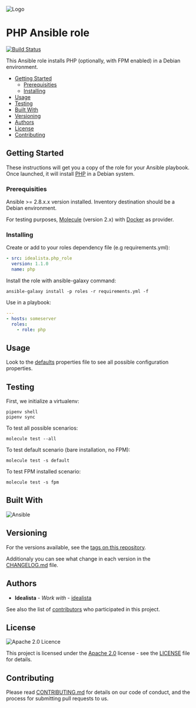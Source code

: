 ![Logo](https://raw.githubusercontent.com/idealista/php_role/master/logo.gif)

# PHP Ansible role

[![Build Status](https://travis-ci.org/idealista/php_role.png)](https://travis-ci.org/idealista/php_role)

This Ansible role installs PHP (optionally, with FPM enabled) in a Debian environment.

- [Getting Started](#getting-started)
	- [Prerequisities](#prerequisities)
	- [Installing](#installing)
- [Usage](#usage)
- [Testing](#testing)
- [Built With](#built-with)
- [Versioning](#versioning)
- [Authors](#authors)
- [License](#license)
- [Contributing](#contributing)

## Getting Started

These instructions will get you a copy of the role for your Ansible playbook. Once launched, it will install [PHP](https://secure.php.net/) in a Debian system.

### Prerequisities

Ansible >= 2.8.x.x version installed.
Inventory destination should be a Debian environment.

For testing purposes, [Molecule](https://molecule.readthedocs.io/) (version 2.x) with [Docker](https://www.docker.com/) as provider.

### Installing

Create or add to your roles dependency file (e.g requirements.yml):

``` yml
- src: idealista.php_role
  version: 1.1.0
  name: php
```

Install the role with ansible-galaxy command:

```
ansible-galaxy install -p roles -r requirements.yml -f
```

Use in a playbook:

``` yml
---
- hosts: someserver
  roles:
    - role: php
```

## Usage

Look to the [defaults](defaults/main.yml) properties file to see all possible configuration properties.

## Testing

First, we initialize a virtualenv:
```
pipenv shell
pipenv sync
```

To test all possible scenarios:
```
molecule test --all
```

To test default scenario (bare installation, no FPM):
```
molecule test -s default
```

To test FPM installed scenario:
```
molecule test -s fpm
```

## Built With

![Ansible](https://img.shields.io/badge/ansible-2.8.8.0-green.svg)

## Versioning

For the versions available, see the [tags on this repository](https://github.com/idealista/php_role/tags).

Additionaly you can see what change in each version in the [CHANGELOG.md](CHANGELOG.md) file.

## Authors

* **Idealista** - *Work with* - [idealista](https://github.com/idealista)

See also the list of [contributors](https://github.com/idealista/php_role/contributors) who participated in this project.

## License

![Apache 2.0 Licence](https://img.shields.io/hexpm/l/plug.svg)

This project is licensed under the [Apache 2.0](https://www.apache.org/licenses/LICENSE-2.0) license - see the [LICENSE](LICENSE) file for details.

## Contributing

Please read [CONTRIBUTING.md](.github/CONTRIBUTING.md) for details on our code of conduct, and the process for submitting pull requests to us.
